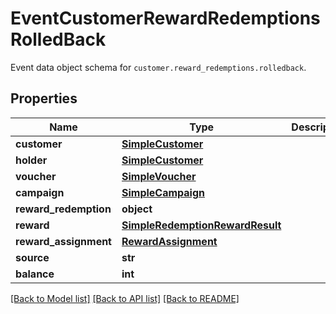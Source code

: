 # EventCustomerRewardRedemptionsRolledBack

Event data object schema for `customer.reward_redemptions.rolledback`.

## Properties
Name | Type | Description | Notes
------------ | ------------- | ------------- | -------------
**customer** | [**SimpleCustomer**](SimpleCustomer.md) |  | [optional] 
**holder** | [**SimpleCustomer**](SimpleCustomer.md) |  | [optional] 
**voucher** | [**SimpleVoucher**](SimpleVoucher.md) |  | [optional] 
**campaign** | [**SimpleCampaign**](SimpleCampaign.md) |  | [optional] 
**reward_redemption** | **object** |  | [optional] 
**reward** | [**SimpleRedemptionRewardResult**](SimpleRedemptionRewardResult.md) |  | [optional] 
**reward_assignment** | [**RewardAssignment**](RewardAssignment.md) |  | [optional] 
**source** | **str** |  | [optional] 
**balance** | **int** |  | [optional] 

[[Back to Model list]](../README.md#documentation-for-models) [[Back to API list]](../README.md#documentation-for-api-endpoints) [[Back to README]](../README.md)


